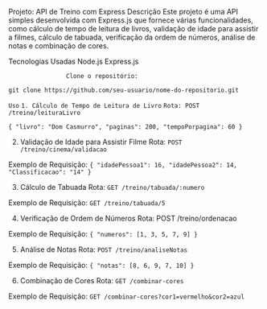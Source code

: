 Projeto: API de Treino com Express
Descrição
Este projeto é uma API simples desenvolvida com Express.js que fornece várias funcionalidades, como cálculo de tempo de leitura de livros, validação de idade para assistir a filmes, cálculo de tabuada, verificação da ordem de números, análise de notas e combinação de cores.

Tecnologias Usadas
Node.js
Express.js

                    Clone o repositório:
`git clone https://github.com/seu-usuario/nome-do-repositorio.git`

`Uso`
`1. Cálculo de Tempo de Leitura de Livro`
`Rota: POST /treino/leituraLivro`

`{
    "livro": "Dom Casmurro",
    "paginas": 200,
    "tempoPorpagina": 60
}`

2. Validação de Idade para Assistir Filme
Rota: `POST /treino/cinema/validacao`

Exemplo de Requisição:
`{
    "idadePessoa1": 16,
    "idadePessoa2": 14,
    "Classificacao": "14"
}`

3. Cálculo de Tabuada
Rota: `GET /treino/tabuada/:numero`

Exemplo de Requisição:
`GET /treino/tabuada/5`

4. Verificação de Ordem de Números
Rota: POST /treino/ordenacao

Exemplo de Requisição: 
`{
    "numeros": [1, 3, 5, 7, 9]
}`

5. Análise de Notas
Rota: `POST /treino/analiseNotas`

Exemplo de Requisição:
`{
    "notas": [8, 6, 9, 7, 10]
}`

6. Combinação de Cores
Rota: `GET /combinar-cores`

Exemplo de Requisição:
`GET /combinar-cores?cor1=vermelho&cor2=azul`
